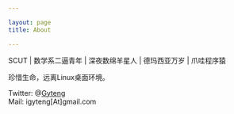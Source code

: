 ```yaml
---

layout: page
title: About

---
```

SCUT | 数学系二逼青年 | 深夜数绵羊星人 | 德玛西亚万岁 | 爪哇程序猿

珍惜生命，远离Linux桌面环境。

Twitter: @[Gyteng](https://twitter.com/Gyteng)  
Mail: igyteng[At]gmail.com  
